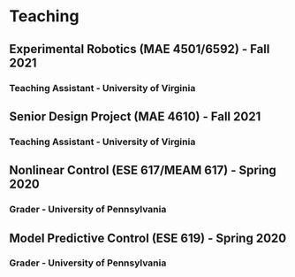 # Teaching

## Experimental Robotics (MAE 4501/6592) - Fall 2021
### Teaching Assistant - University of Virginia

## Senior Design Project (MAE 4610) - Fall 2021
### Teaching Assistant - University of Virginia

## Nonlinear Control (ESE 617/MEAM 617) - Spring 2020
### Grader - University of Pennsylvania

## Model Predictive Control (ESE 619) - Spring 2020
### Grader - University of Pennsylvania